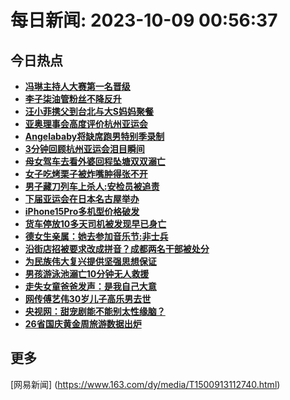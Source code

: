 
# 每日新闻: 2023-10-09 00:56:37
## 今日热点

- **[冯琳主持人大赛第一名晋级](https://www.163.com/search?keyword=%E5%86%AF%E7%90%B3%E4%B8%BB%E6%8C%81%E4%BA%BA%E5%A4%A7%E8%B5%9B%E7%AC%AC%E4%B8%80%E5%90%8D%E6%99%8B%E7%BA%A7)**
- **[李子柒油管粉丝不降反升](https://www.163.com/search?keyword=%E6%9D%8E%E5%AD%90%E6%9F%92%E6%B2%B9%E7%AE%A1%E7%B2%89%E4%B8%9D%E4%B8%8D%E9%99%8D%E5%8F%8D%E5%8D%87)**
- **[汪小菲携父到台北与大S妈妈聚餐](https://www.163.com/search?keyword=%E6%B1%AA%E5%B0%8F%E8%8F%B2%E6%90%BA%E7%88%B6%E5%88%B0%E5%8F%B0%E5%8C%97%E4%B8%8E%E5%A4%A7S%E5%A6%88%E5%A6%88%E8%81%9A%E9%A4%90)**
- **[亚奥理事会高度评价杭州亚运会](https://www.163.com/search?keyword=%E4%BA%9A%E5%A5%A5%E7%90%86%E4%BA%8B%E4%BC%9A%E9%AB%98%E5%BA%A6%E8%AF%84%E4%BB%B7%E6%9D%AD%E5%B7%9E%E4%BA%9A%E8%BF%90%E4%BC%9A)**
- **[Angelababy将缺席跑男特别季录制](https://www.163.com/search?keyword=Angelababy%E5%B0%86%E7%BC%BA%E5%B8%AD%E8%B7%91%E7%94%B7%E7%89%B9%E5%88%AB%E5%AD%A3%E5%BD%95%E5%88%B6)**
- **[3分钟回顾杭州亚运会泪目瞬间](https://www.163.com/search?keyword=3%E5%88%86%E9%92%9F%E5%9B%9E%E9%A1%BE%E6%9D%AD%E5%B7%9E%E4%BA%9A%E8%BF%90%E4%BC%9A%E6%B3%AA%E7%9B%AE%E7%9E%AC%E9%97%B4)**
- **[母女驾车去看外婆回程坠塘双双溺亡](https://www.163.com/search?keyword=%E6%AF%8D%E5%A5%B3%E9%A9%BE%E8%BD%A6%E5%8E%BB%E7%9C%8B%E5%A4%96%E5%A9%86%E5%9B%9E%E7%A8%8B%E5%9D%A0%E5%A1%98%E5%8F%8C%E5%8F%8C%E6%BA%BA%E4%BA%A1)**
- **[女子吃烤栗子被炸嘴肿得张不开](https://www.163.com/search?keyword=%E5%A5%B3%E5%AD%90%E5%90%83%E7%83%A4%E6%A0%97%E5%AD%90%E8%A2%AB%E7%82%B8%E5%98%B4%E8%82%BF%E5%BE%97%E5%BC%A0%E4%B8%8D%E5%BC%80)**
- **[男子藏刀列车上杀人:安检员被追责](https://www.163.com/search?keyword=%E7%94%B7%E5%AD%90%E8%97%8F%E5%88%80%E5%88%97%E8%BD%A6%E4%B8%8A%E6%9D%80%E4%BA%BA+%E5%AE%89%E6%A3%80%E5%91%98%E8%A2%AB%E8%BF%BD%E8%B4%A3)**
- **[下届亚运会在日本名古屋举办](https://www.163.com/search?keyword=%E4%B8%8B%E5%B1%8A%E4%BA%9A%E8%BF%90%E4%BC%9A%E5%9C%A8%E6%97%A5%E6%9C%AC%E5%90%8D%E5%8F%A4%E5%B1%8B%E4%B8%BE%E5%8A%9E)**
- **[iPhone15Pro多机型价格破发](https://www.163.com/search?keyword=iPhone15Pro%E5%A4%9A%E6%9C%BA%E5%9E%8B%E4%BB%B7%E6%A0%BC%E7%A0%B4%E5%8F%91)**
- **[货车停放10多天司机被发现早已身亡](https://www.163.com/search?keyword=%E8%B4%A7%E8%BD%A6%E5%81%9C%E6%94%BE10%E5%A4%9A%E5%A4%A9%E5%8F%B8%E6%9C%BA%E8%A2%AB%E5%8F%91%E7%8E%B0%E6%97%A9%E5%B7%B2%E8%BA%AB%E4%BA%A1)**
- **[德女生亲属：她去参加音乐节:非士兵](https://www.163.com/search?keyword=%E5%BE%B7%E5%A5%B3%E7%94%9F%E4%BA%B2%E5%B1%9E%EF%BC%9A%E5%A5%B9%E5%8E%BB%E5%8F%82%E5%8A%A0%E9%9F%B3%E4%B9%90%E8%8A%82+%E9%9D%9E%E5%A3%AB%E5%85%B5)**
- **[沿街店招被要求改成拼音？成都两名干部被处分](https://www.163.com/search?keyword=%E6%B2%BF%E8%A1%97%E5%BA%97%E6%8B%9B%E8%A2%AB%E8%A6%81%E6%B1%82%E6%94%B9%E6%88%90%E6%8B%BC%E9%9F%B3%EF%BC%9F%E6%88%90%E9%83%BD%E4%B8%A4%E5%90%8D%E5%B9%B2%E9%83%A8%E8%A2%AB%E5%A4%84%E5%88%86)**
- **[为民族伟大复兴提供坚强思想保证](https://www.163.com/search?keyword=%E4%B8%BA%E6%B0%91%E6%97%8F%E4%BC%9F%E5%A4%A7%E5%A4%8D%E5%85%B4%E6%8F%90%E4%BE%9B%E5%9D%9A%E5%BC%BA%E6%80%9D%E6%83%B3%E4%BF%9D%E8%AF%81)**
- **[男孩游泳池溺亡10分钟无人救援](https://www.163.com/search?keyword=%E7%94%B7%E5%AD%A9%E6%B8%B8%E6%B3%B3%E6%B1%A0%E6%BA%BA%E4%BA%A110%E5%88%86%E9%92%9F%E6%97%A0%E4%BA%BA%E6%95%91%E6%8F%B4)**
- **[走失女童爸爸发声：是我自己大意](https://www.163.com/search?keyword=%E8%B5%B0%E5%A4%B1%E5%A5%B3%E7%AB%A5%E7%88%B8%E7%88%B8%E5%8F%91%E5%A3%B0%EF%BC%9A%E6%98%AF%E6%88%91%E8%87%AA%E5%B7%B1%E5%A4%A7%E6%84%8F)**
- **[网传傅艺伟30岁儿子高乐男去世](https://www.163.com/search?keyword=%E7%BD%91%E4%BC%A0%E5%82%85%E8%89%BA%E4%BC%9F30%E5%B2%81%E5%84%BF%E5%AD%90%E9%AB%98%E4%B9%90%E7%94%B7%E5%8E%BB%E4%B8%96)**
- **[央视网：甜宠剧能不能别太性缘脑？](https://www.163.com/search?keyword=%E5%A4%AE%E8%A7%86%E7%BD%91%EF%BC%9A%E7%94%9C%E5%AE%A0%E5%89%A7%E8%83%BD%E4%B8%8D%E8%83%BD%E5%88%AB%E5%A4%AA%E6%80%A7%E7%BC%98%E8%84%91%EF%BC%9F)**
- **[26省国庆黄金周旅游数据出炉](https://www.163.com/search?keyword=26%E7%9C%81%E5%9B%BD%E5%BA%86%E9%BB%84%E9%87%91%E5%91%A8%E6%97%85%E6%B8%B8%E6%95%B0%E6%8D%AE%E5%87%BA%E7%82%89)**

## 更多
[网易新闻] (https://www.163.com/dy/media/T1500913112740.html)
